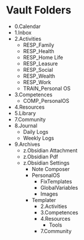 # Vault Folders

- 0.Calendar
- 1.Inbox
- 2.Activities
	- RESP_Family
	- RESP_Health
	- RESP_Home Life
	- RESP_Leasure
	- RESP_Social
	- RESP_Wealth
	- RESP_Work
	- TRAIN_Personal OS
- 3.Competences
	- COMP_PersonalOS
- 4.Resources
- 5.Library
- 7.Community
- 8.Journal
	- Daily Logs
	- Weekly Logs
- 9.Archives
	- z.Obsidian Attachment
	- z.Obsidian Pdf
	- z.Obsidian Settings
		- Note Composer
		- PersonalOS
			- FixTemplates
			- GlobalVariables
			- Images
		- Templater
			- 2.Activities
			- 3.Competences
			- 4.Resources
				- Tools
			- 7.Community

